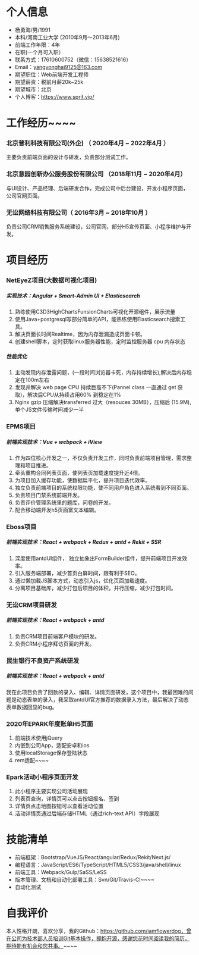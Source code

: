 # 个人信息

* 杨勇海/男/1991
* 本科/河南工业大学 (2010年9月～2013年6月)
* 前端工作年限：4年
* 在职(一个月可入职）
* 联系方式：17610600752（微信：15638521616）
* Email：yangyonghai9125@163.com
* 期望职位：Web前端开发工程师
* 期望薪资：税前月薪20k~25k
* 期望城市：北京
* 个人博客：https://www.sprit.vip/

# 工作经历~~~~
### 北京普利科技有限公司(外企) <span class="size" style="font-size:16px">（ 2020年4月 ~ 2022年4月 ）</span>
主要负责前端页面的设计与研发，负责部分测试工作。

### 北京意园创新办公服务股份有限公司 <span class="size" style="font-size:16px">（2018年11月 ~ 2020年4月）</span>

与UI设计、产品经理、后端研发合作，完成公司中后台建设，开发小程序页面，公司官网页面。

### 无讼网络科技有限公司<span class="size" style="font-size:16px">（ 2016年3月 ~ 2018年10月 ）</span>

负责公司CRM销售服务系统建设，公司官网，部分H5宣传页面、小程序维护与开发。



# 项目经历
### NetEyeZ项目(大数据可视化项目)

##### 实现技术：Angular + Smart-Admin UI + Elasticsearch

1. 熟练使用C3D3HighChartsFunsionCharts可视化开源组件，展示流量
2. 使用Java+postgresql写部分简单的API，能熟练使用Elasticsearch搜索工具。
3. 解决页面长时间Realtime，因为内存泄漏造成页面卡顿。
4. 创建shell脚本，定时获取linux服务器性能，定时监控服务器 cpu 内存状态
 
##### 性能优化
1. 主动发现内存泄露问题，(一段时间浏览器卡死，内存持续增长),解决后内存稳定在100m左右
2. 发现并解决 web page CPU 持续巨高不下(Pannel class 一直通过 get 获取)，解决后CPU从持续占用60% 到稳定在1%
3. Nginx gzip 压缩解决transferred 过大（resouces 30MB），压缩后 (15.9M), 单个JS文件传输时间减少一半

### EPMS项目

##### 前端实现技术：Vue + webpack + iView

1. 作为四位核心开发之一，不仅负责开发工作，同时负责前端项目管理，需求整理和项目推进。
2. 牵头重构合同列表页面，使列表页加载速度提升近4倍。
3. 为项目加入缓存功能，使数据扁平化，提升项目迭代效率。
4. 独立负责前端项目的系统权限功能，使不同用户角色进入系统看到不同页面。
5. 负责项目门禁系统前端开发。
6. 负责评价管理系统里的题库，问卷的开发。
7. 配合移动端开发h5页面富文本编辑。

### Eboss项目

##### 前端实现技术：React + webpack + Redux + antd + Rekit + SSR

1. 深度使用antdUI组件， 独立抽象出FormBuilder组件，提升前端项目开发效率。
2. 引入服务端部署，减少首页白屏时间，跟有利于SEO。
3. 通过懒加载JS脚本方式，动态引入js，优化页面加载速度。
4. 分离项目基础库，减少打包后项目的体积，并行压缩，减少打包时间。

### 无讼CRM项目研发

##### 前端实现技术：React + webpack + antd

1. 负责CRM项目前端客户模块的研发。
2. 负责CRM小程序拜访页面的开发。

### 民生银行不良资产系统研发

##### 前端实现技术：React + webpack + antd

我在此项目负责了回款的录入、编辑、详情页面研发，这个项目中，我最困难的问题是动态表单的录入，我采取antdUI官方推荐的数据录入方法，最后解决了动态表单数据回显的bug。

###  2020年EPARK年度账单H5页面
1. 前端技术使用jQuery
2. 内嵌到公司App，适配安卓和ios
3. 使用localStorage保存登陆状态
4. rem适配~~~~

###  Epark活动小程序页面开发
1. 此小程序主要实现公司活动展现
2. 列表页查询，详情页可以点击按钮报名、签到
3. 详情页点击地图按钮可以查看活动位置
4. 活动详情页通过后端存储HTML（通过rich-text API）字段展现

# 技能清单

* 前端框架：Bootstrap/VueJS/React/angular/Redux/Rekit/Next.js/
* 编程语言：JavaScript/ES6/TypeScript/HTML5/CSS3/java/shell/linux
* 前端工具：Webpack/Gulp/SaSS/LeSS
* 版本管理、文档和自动化部署工具：Svn/Git/Travis-CI~~~~
* 自动化测试

# 自我评价

本人性格开朗，喜欢分享，我的Github：https://github.com/iamflowerdog，曾在公司为技术部人员培训Git基本操作，拥抱开源，感谢您花时间阅读我的简历，期待能有机会和您共事。~~~~